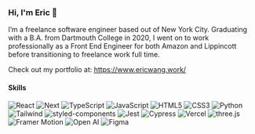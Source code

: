 ### Hi, I'm Eric 🖖

I’m a freelance software engineer based out of New York City. Graduating with a B.A. from Dartmouth College in 2020, I went on to work professionally as a Front End Engineer for both Amazon and Lippincott before transitioning to freelance work full time. 

Check out my portfolio at: https://www.ericwang.work/

#### Skills 
<p>
  <img alt="React" src="https://shields.io/badge/react-black?logo=react&style=for-the-badge&logoColor=white""/>
  <img alt="Next"src="https://img.shields.io/badge/next.js-000000?style=for-the-badge&logo=nextdotjs&logoColor=white"/>
  <img alt="TypeScript" src="https://img.shields.io/badge/typescript%20-black.svg?&style=for-the-badge&logo=typescript&logoColor=white" />
  <img alt="JavaScript" src="https://img.shields.io/badge/javascript%20-black.svg?&style=for-the-badge&logo=javascript&logoColor=white"/>
  <img alt="HTML5" src="https://img.shields.io/badge/HTML5%20-black.svg?&style=for-the-badge&logo=HTML5&logoColor=white"/>
  <img alt="CSS3" src="https://img.shields.io/badge/CSS3%20-black.svg?&style=for-the-badge&logo=CSS3&logoColor=white"/>
  <img alt="Python" src="https://img.shields.io/badge/python%20-black.svg?&style=for-the-badge&logo=python&logoColor=white"/>
  <img alt="Tailwind" src="https://img.shields.io/badge/Tailwind CSS%20-black.svg?&style=for-the-badge&logo=TailwindCSS&logoColor=white"/>
  <img alt="styled-components" src="https://img.shields.io/badge/styled components%20-black.svg?&style=for-the-badge&logo=styled-components&logoColor=white"/>
  <img alt="Jest" src="https://img.shields.io/badge/Jest-black?style=for-the-badge&logo=jest&logoColor=white"/>
  <img alt="Cypress" src="https://img.shields.io/badge/cypress-black?style=for-the-badge&logo=cypress&logoColor=white"/>
  <img alt="Vercel" src="https://img.shields.io/badge/Vercel-000000?style=for-the-badge&logo=vercel&logoColor=white"/>
  <img alt="three.js" src="https://img.shields.io/badge/Three.js-000000?style=for-the-badge&logo=three.js&logoColor=white"/>
  <img alt="Framer Motion" src="https://img.shields.io/badge/-Framer Motion-black?logo=framer&logoColor=BFECCE&style=for-the-badge&logoColor=white"/>
  <img alt="Open AI" src="https://img.shields.io/badge/Open AI%20-black.svg?&style=for-the-badge&logo=OpenAI&logoColor=white"/>
  <img alt="Figma" src="https://img.shields.io/badge/Figma-black?style=for-the-badge&logo=figma&logoColor=white"/>
  
  
</p>

<!--
**ewang0/ewang0** is a ✨ _special_ ✨ repository because its `README.md` (this file) appears on your GitHub profile.

Here are some ideas to get you started:

- 🔭 I’m currently working on ...
- 🌱 I’m currently learning ...
- 👯 I’m looking to collaborate on ...
- 🤔 I’m looking for help with ...
- 💬 Ask me about ...
- 📫 How to reach me: ...
- 😄 Pronouns: ...
- ⚡ Fun fact: ...
-->
